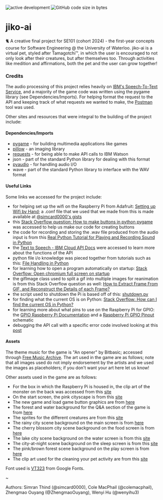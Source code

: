 ![active development](https://img.shields.io/badge/active%20dev-on%20hold-yellow.svg)
![GitHub code size in bytes](https://img.shields.io/github/languages/code-size/simcard0000/jiko-ai.svg)
# jiko-ai
🐈 A creative final project for SE101 (cohort 2024) - the first-year concepts course for Software Engineering @ the University of Waterloo. jiko-ai is a virtual pet, styled after Tamagotchi™, in which the user is encouraged to not only look after their creatures, but after themselves too. Through activities like medition and affirmations, both the pet and the user can grow together!
### Credits
The audio processing of this project relies heavily on [IBM's Speech-To-Text Service](https://www.ibm.com/ca-en/marketplace/speech-to-text), and a majority of the game code was written using the pygame library (see Dependencies/Imports). For helping format the request to the API and keeping track of what requests we wanted to make, the [Postman](https://www.getpostman.com/) tool was used.

Other sites and resources that were integral to the building of the project include:

#### Dependencies/Imports
* [pygame](https://pypi.org/project/pygame/) - for building multimedia applications like games
* [pillow](https://pypi.org/project/Pillow/) - an imaging library
* [requests](https://pypi.org/project/requests/) - for being able to make API calls to IBM Watson
* json - part of the standard Python library for dealing with this format
* [pyaudio](https://pypi.org/project/PyAudio/) - for handling audio I/O
* wave - part of the standard Python library to interface with the WAV format

#### Useful Links
Some links we accessed for the project include: 
* for helping set up the wifi on the Raspberry Pi from Adafruit: [Setting up Wifi by Hand](https://learn.adafruit.com/adafruits-raspberry-pi-lesson-3-network-setup/setting-up-wifi-with-occidentalis); a .conf file that we used that we made from this is made available at [@simcard0000's gists](https://gist.github.com/simcard0000)
* this [Stack Overflow question: How to make buttons in python pygame](https://stackoverflow.com/questions/10168447/how-to-make-buttons-in-python-pygame/10169083) was accessed to help us make our code for creating buttons
* the code for recording and storing the .wav file produced from the audio input is from this [Real Python Tutorial for Playing and Recording Sound in Python](https://realpython.com/playing-and-recording-sound-python/#pyaudio_1)
* the [Text to Speech - IBM Cloud API Docs](https://cloud.ibm.com/apidocs/text-to-speech/text-to-speech) were accessed to learn more about the functions of the API
* python file i/o knowledge was pieced together from tutorials such as this: [File Handling in Python](https://www.geeksforgeeks.org/file-handling-python/)
* for learning how to open a program automatically on startup: [Stack Overflow: Open chromium full screen on startup](https://raspberrypi.stackexchange.com/questions/69204/open-chromium-full-screen-on-start-up)
* the gifImage class used to split a gif into multiple images for reanimation is from this Stack Overflow question as well: [How to Extract Frame From GIF, and Reconstruct the Details of each Frame?](https://stackoverflow.com/questions/47483375/how-to-extract-frame-from-gif-and-reconstruct-the-details-of-each-frame/48670390#48670390)
* the script used to shutdown the Pi is based off of this: [shutdown.py](https://github.com/halofx/rpi-shutdown/blob/master/shutdown.py)
* for finding what the current OS is on Python: [Stack Overflow: How can I find the current OS in Python?](https://stackoverflow.com/questions/110362/how-can-i-find-the-current-os-in-python)
* for learning more about what pins to use on the Raspberry Pi for GPIO: the [GPIO Raspberry Pi Documentation](https://www.raspberrypi.org/documentation/usage/gpio/) and a [Raspberry Pi GPIO Pinout](https://pinout.xyz/) schematic
* debugging the API call with a specific error code involved looking at this [post](
https://developer.ibm.com/answers/questions/203041/speech-to-text-with-python-error-500/)

#### Assets
The theme music for the game is "An opener" by Bitbasic; accessed through [Free Music Archive](https://freemusicarchive.org/music/Bitbasic/Pixel_Mixel). The art used in the game are as follows; note that all images used do not imply endorsement by the artists and we used the images as placeholders; if you don't want your art here let us know!

Other assets used in the game are as follows:
* For the box in which the Raspberry Pi is housed in, the clip art of the monster on the back was accessed from this [site](https://publicdomainvectors.org/en/free-clipart/Cute-toothless-monster/81416.html)
* On the start screen, the pink cityscape is from this [site](https://steamcommunity.com/sharedfiles/filedetails/?id=1655529628)
* The new game and load game button graphics are from [here](http://pixelartmaker.com/art/1a3c1597f19b5ff)
* The forest and water background for the Q&A section of the game is from [here](https://imgur.com/gallery/g6XDZ)
* The sprites for the different creatures are from this [site](https://www.megupets.com/)
* The rainy city scene background on the main screen is from [here](https://www.pinterest.ca/pin/70650287887104685/)
* The cherry blossom city scene background on the food screen is from [here](http://www.webdesignertrends.com/2017/03/waneella-pixel-art/)
* The lake city scene background on the water screen is from this [site](https://www.pinterest.ca/pin/345510602639604879/)
* The city-at-night scene background on the sleep screen is from this [site](https://weheartit.com/entry/312959754)
* The pink/brown forest scene background on the play screen is from [here](https://weheartit.com/entry/324981803)
* The clip art used for the cleaning your pet activity are from this [site](https://clipground.com/bath-rooms-clipart.html)

Font used is [VT323](https://fonts.google.com/specimen/VT323) from Google Fonts.

~

Authors: Simran Thind (@simcard0000), Cole MacPhail (@colemacphail), Zhengmao Ouyang (@ZhengmaoOuyang), Wenyi Hu (@wenyihu3)
